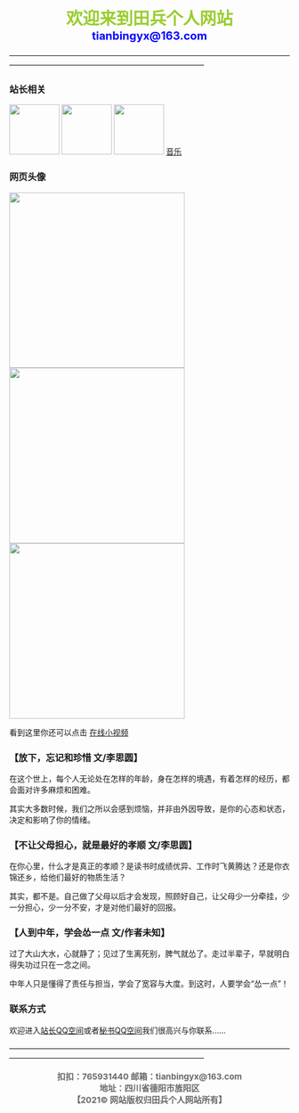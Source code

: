 <CENTER><FONT color=YellowGreen White style="FILTER: blur(add=1,direction=40,strength=10); FONT-SIZE: 30px; FONT-WEIGHT: bolder; POSITION: relative; WIDTH: 500px">欢迎来到田兵个人网站</FONT></CENTER>     

<CENTER><FONT color=Blue style="FILTER: blur(add=1,direction=40,strength=10); FONT-SIZE: 20px; FONT-WEIGHT: bolder; POSITION: relative; WIDTH: 500px">tianbingyx@163.com</FONT></CENTER>

—————————————————————————————————————————————————————————————

### 站长相关

<img src="https://6109666.s21i.faiusr.com/2/ABUIABACGAAgmuixqwUolZuDhAYwggE4ggE.jpg.webp" width="90" height="90">    <img src="https://q1.qlogo.cn/g?b=qq&nk=2358429597&s=640" width="90" height="90">   <img src="https://q1.qlogo.cn/g?b=qq&nk=2197968519&s=640" width="90" height="90">   <a href="javascript:location.reload();">音乐</a>

### 网页头像

<img src="https://api.66mz8.com/api/rand.portrait.php?type=女" width="315" height="315"> <img src="https://api.66mz8.com/api/rand.portrait.php?type=男" width="315" height="315"> <img src="https://api.66mz8.com/api/rand.portrait.php?type=动漫" width="315" height="315">

看到这里你还可以点击  [在线小视频](https://www.lefu.men/dy)

### 【放下，忘记和珍惜    文/李思圆】
   
在这个世上，每个人无论处在怎样的年龄，身在怎样的境遇，有着怎样的经历，都会面对许多麻烦和困难。
 
其实大多数时候，我们之所以会感到烦恼，并非由外因导致，是你的心态和状态，决定和影响了你的情绪。

### 【不让父母担心，就是最好的孝顺    文/李思圆】
 
在你心里，什么才是真正的孝顺？是读书时成绩优异、工作时飞黄腾达？还是你衣锦还乡，给他们最好的物质生活？
 
其实，都不是。自己做了父母以后才会发现，照顾好自己，让父母少一分牵挂，少一分担心，少一分不安，才是对他们最好的回报。

### 【人到中年，学会怂一点    文/作者未知】

过了大山大水，心就静了；见过了生离死别，脾气就怂了。走过半辈子，早就明白得失功过只在一念之间。

中年人只是懂得了责任与担当，学会了宽容与大度。到这时，人要学会“怂一点”！

### 联系方式

 欢迎进入[站长QQ空间](https://user.qzone.qq.com/765931440)或者[秘书QQ空间](https://user.qzone.qq.com/2358429597)我们很高兴与你联系......

—————————————————————————————————————————————————————————————

<CENTER><FONT color=DimGray style="FILTER: blur(add=1,direction=40,strength=10); FONT-SIZE: 15px; FONT-WEIGHT: bolder; POSITION: relative; WIDTH: 500px">扣扣：765931440  邮箱：tianbingyx@163.com</FONT></CENTER>
 
 <CENTER><FONT color=DimGray style="FILTER: blur(add=1,direction=40,strength=10); FONT-SIZE: 15px; FONT-WEIGHT: bolder; POSITION: relative; WIDTH: 500px">地址：四川省德阳市旌阳区</FONT></CENTER>

<CENTER><FONT color=DimGray style="FILTER: blur(add=1,direction=40,strength=10); FONT-SIZE: 15px; FONT-WEIGHT: bolder; POSITION: relative; WIDTH: 500px">【2021© 网站版权归田兵个人网站所有】</FONT></CENTER>

<audio autoplay="autoplay">
<source src="https://api.uomg.com/api/rand.music?sort=热歌榜" type="audio/mpeg">
</audio>
